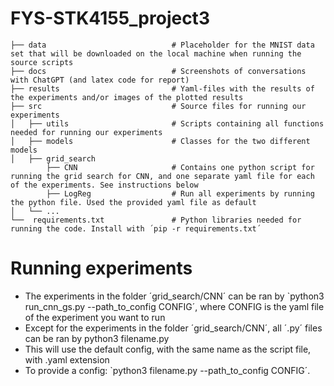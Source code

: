 # FYS-STK4155_project3    
    ├── data                            # Placeholder for the MNIST data set that will be downloaded on the local machine when running the source scripts          
    ├── docs                            # Screenshots of conversations with ChatGPT (and latex code for report)
    ├── results                         # Yaml-files with the results of the experiments and/or images of the plotted results
    ├── src                             # Source files for running our experiments 
    │   ├── utils                       # Scripts containing all functions needed for running our experiments
    │   ├── models                      # Classes for the two different models
    │   ├── grid_search
            ├── CNN                     # Contains one python script for running the grid search for CNN, and one separate yaml file for each of the experiments. See instructions below
            ├── LogReg                  # Run all experiments by running the python file. Used the provided yaml file as default
    │   └── ...
    └──  requirements.txt               # Python libraries needed for running the code. Install with ´pip -r requirements.txt´


# Running experiments

- The experiments in the folder ´grid_search/CNN´ can be ran by `python3 run_cnn_gs.py --path_to_config CONFIG´, where CONFIG is the yaml file of the experiment you want to run
- Except for the experiments in the folder ´grid_search/CNN´, all ´.py´ files can be ran by python3 filename.py
- This will use the default config, with the same name as the script file, with .yaml extension
- To provide a config: `python3 filename.py --path_to_config CONFIG´. 


